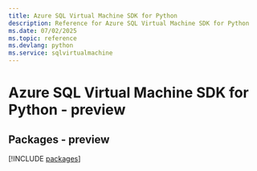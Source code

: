 ```yaml
---
title: Azure SQL Virtual Machine SDK for Python
description: Reference for Azure SQL Virtual Machine SDK for Python
ms.date: 07/02/2025
ms.topic: reference
ms.devlang: python
ms.service: sqlvirtualmachine
---
```

# Azure SQL Virtual Machine SDK for Python - preview
## Packages - preview
[!INCLUDE [packages](sql-virtual-machine-index.md)]